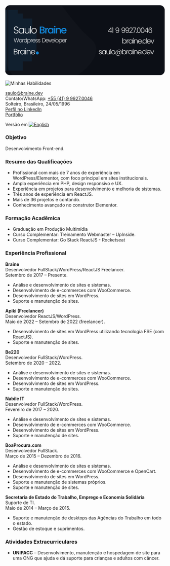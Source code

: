![Signature](signature.png)

![Minhas Habilidades](https://skillicons.dev/icons?i=wordpress,php,tailwind,react,next,js,html,css)

[saulo@braine.dev](mailto:saulo@braine.dev)  
Contato/WhatsApp: [+55 (41) 9 9927.0046](https://wa.me/5541999270046)  
Solteiro, Brasileiro, 24/05/1996  
[Perfil no LinkedIn](https://linkedin.com.br/in/saulobraine)  
[Portfólio](https://braine.dev)

Versão em [![English](https://raw.githubusercontent.com/stevenrskelton/flag-icon/master/png/16/country-4x3/us.png "English")](README.md)

### Objetivo

Desenvolvimento Front-end.

### Resumo das Qualificações

- Profissional com mais de 7 anos de experiência em WordPress/Elementor, com foco principal em sites institucionais.
- Ampla experiência em PHP, design responsivo e UX.
- Experiência em projetos para desenvolvimento e melhoria de sistemas.
- Três anos de experiência em ReactJS.
- Mais de 36 projetos e contando.
- Conhecimento avançado no construtor Elementor.

### Formação Acadêmica

- Graduação em Produção Multimídia
- Curso Complementar: Treinamento Webmaster – UpInside.
- Curso Complementar: Go Stack ReactJS - Rocketseat

### Experiência Profissional

**Braine**  
Desenvolvedor FullStack/WordPress/ReactJS Freelancer.  
Setembro de 2017 – Presente.

- Análise e desenvolvimento de sites e sistemas.
- Desenvolvimento de e-commerces com WooCommerce.
- Desenvolvimento de sites em WordPress.
- Suporte e manutenção de sites.

**Apiki (Freelancer)**  
Desenvolvedor ReactJS/WordPress.  
Maio de 2022 – Setembro de 2022 (freelancer).

- Desenvolvimento de sites em WordPress utilizando tecnologia FSE (com ReactJS).
- Suporte e manutenção de sites.

**Be220**  
Desenvolvedor FullStack/WordPress.  
Setembro de 2020 – 2022.

- Análise e desenvolvimento de sites e sistemas.
- Desenvolvimento de e-commerces com WooCommerce.
- Desenvolvimento de sites em WordPress.
- Suporte e manutenção de sites.

**Nabile IT**  
Desenvolvedor FullStack/WordPress.  
Fevereiro de 2017 – 2020.

- Análise e desenvolvimento de sites e sistemas.
- Desenvolvimento de e-commerces com WooCommerce.
- Desenvolvimento de sites em WordPress.
- Suporte e manutenção de sites.

**BoaProcura.com**  
Desenvolvedor FullStack.  
Março de 2015 – Dezembro de 2016.

- Análise e desenvolvimento de sites e sistemas.
- Desenvolvimento de e-commerces com WooCommerce e OpenCart.
- Desenvolvimento de sites em WordPress.
- Suporte e manutenção de sistemas próprios.
- Suporte e manutenção de sites.

**Secretaria de Estado do Trabalho, Emprego e Economia Solidária**  
Suporte de TI.  
Maio de 2014 – Março de 2015.

- Suporte e manutenção de desktops das Agências do Trabalho em todo o estado.
- Gestão de estoque e suprimentos.

### Atividades Extracurriculares

- **UNIPACC** – Desenvolvimento, manutenção e hospedagem de site para uma ONG que ajuda e dá suporte para crianças e adultos com câncer.
